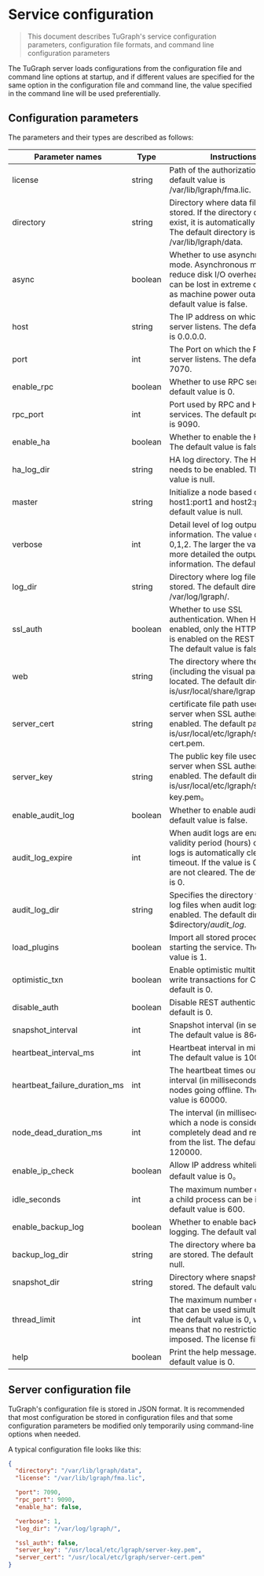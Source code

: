 # Service configuration

> This document describes TuGraph's service configuration parameters, configuration file formats, and command line configuration parameters

The TuGraph server loads configurations from the configuration file and command line options at startup, and if different values are specified for the same option in the configuration file and command line, the value specified in the command line will be used preferentially.

## Configuration parameters

The parameters and their types are described as follows:

| **Parameter names**           | **<nobr>Type</nobr>** | **Instructions**                                                                                                                                                                   |
| ----------------------------- | --------------------- | ---------------------------------------------------------------------------------------------------------------------------------------------------------------------------------- |
| license                       | string                | Path of the authorization file. The default value is /var/lib/lgraph/fma.lic.                                                                                                      |
| directory                     | string                | Directory where data files are stored. If the directory does not exist, it is automatically created. The default directory is /var/lib/lgraph/data.                                |
| async                         | boolean               | Whether to use asynchronous mode. Asynchronous mode can reduce disk I/O overhead, but data can be lost in extreme cases such as machine power outages. The default value is false. |
| host                          | string                | The IP address on which the REST server listens. The default address is 0.0.0.0.                                                                 |
| port                          | int                   | The Port on which the REST server listens. The default port is 7070.                                                                                                              |
| enable_rpc                    | boolean               | Whether to use RPC services. The default value is 0.                                                                                                                               |
| rpc_port                      | int                   | Port used by RPC and HA services. The default port number is 9090.                                                                                                                 |
| enable_ha                     | boolean               | Whether to enable the HA mode. The default value is false.                                                                                                                         |
| ha_log_dir                    | string                | HA log directory. The HA mode needs to be enabled. The default value is null.                                                                                                      |
| master                        | string                | Initialize a node based on host1:port1 and host2:port2. The default value is null.                                                                                                 |
| verbose                       | int                   | Detail level of log output information. The value can be 0,1,2. The larger the value, the more detailed the output information. The default value is 1.                            |
| log_dir                       | string                | Directory where log files are stored. The default directory is /var/log/lgraph/.                                                                                                   |
| ssl_auth                      | boolean               | Whether to use SSL authentication. When HTTPS is enabled, only the HTTPS service is enabled on the REST server. The default value is false.                                        |
| web                           | string                | The directory where the web files (including the visual part) are located. The default directory is/usr/local/share/lgraph/resource.                                               |
| server_cert                   | string                | certificate file path used by the server when SSL authentication is enabled. The default path is/usr/local/etc/lgraph/server - cert.pem.                                           |
| server_key                    | string                | The public key file used by the server when SSL authentication is enabled. The default directory is/usr/local/etc/lgraph/server - key.pem。                                        |
| enable_audit_log              | boolean               | Whether to enable audit logs. The default value is false.                                                                                                                          |
| audit_log_expire              | int                   | When audit logs are enabled, the validity period (hours) of audit logs is automatically cleared upon timeout. If the value is 0, the logs are not cleared. The default value is 0. |
| audit_log_dir                 | string                | Specifies the directory for storing log files when audit logs are enabled. The default directory is $directory/_audit_log_.                                                        |
| load_plugins                  | boolean               | Import all stored procedures when starting the service. The default value is 1.                                                                                                    |
| optimistic_txn                | boolean               | Enable optimistic multithreaded write transactions for Cypher. The default is 0.                                                                                                   |
| disable_auth                  | boolean               | Disable REST authentication. The default is 0.                                                                                                                                     |
| snapshot_interval             | int                   | Snapshot interval (in seconds) The default value is 86400.                                                                                                                         |
| heartbeat_interval_ms         | int                   | Heartbeat interval in milliseconds. The default value is 1000.                                                                                                                     |
| heartbeat_failure_duration_ms | int                   | The heartbeat times out and the interval (in milliseconds) between nodes going offline. The default value is 60000.                                                                |
| node_dead_duration_ms         | int                   | The interval (in milliseconds) at which a node is considered completely dead and removed from the list. The default value is 120000.                                               |
| enable_ip_check               | boolean               | Allow IP address whitelists. The default value is 0。                                                                                                                              |
| idle_seconds                  | int                   | The maximum number of seconds a child process can be idle. The default value is 600.                                                                                               |
| enable_backup_log             | boolean               | Whether to enable backup logging. The default value is 0.                                                                                                                          |
| backup_log_dir                | string                | The directory where backup files are stored. The default value is null.                                                                                                            |
| snapshot_dir                  | string                | Directory where snapshot files are stored. The default value is null.                                                                                                              |
| thread_limit                  | int                   | The maximum number of threads that can be used simultaneously. The default value is 0, which means that no restriction is imposed. The license file prevails.                      |
| help                          | boolean               | Print the help message. The default value is 0.                                                                                                                                    |

## Server configuration file

TuGraph's configuration file is stored in JSON format. It is recommended that most configuration be stored in configuration files and that some configuration parameters be modified only temporarily using command-line options when needed.

A typical configuration file looks like this:

```json
{
  "directory": "/var/lib/lgraph/data",
  "license": "/var/lib/lgraph/fma.lic",

  "port": 7090,
  "rpc_port": 9090,
  "enable_ha": false,

  "verbose": 1,
  "log_dir": "/var/log/lgraph/",

  "ssl_auth": false,
  "server_key": "/usr/local/etc/lgraph/server-key.pem",
  "server_cert": "/usr/local/etc/lgraph/server-cert.pem"
}
```
